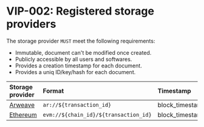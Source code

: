 # VIP-002: Registered storage providers

The storage provider `MUST` meet the following requirements:

- Immutable, document can't be modified once created.
- Publicly accessible by all users and softwares.
- Provides a creation timestamp for each document.
- Provides a uniq ID/key/hash for each document.

| Storage provider                    | Format                                | Timestamp       |
| :---------------------------------- | :------------------------------------ | :-------------- |
| [Arweave](https://www.arweave.org/) | `ar://${transaction_id}`              | block_timestamp |
| [Ethereum](https://ethereum.org/)   | `evm://${chain_id}/${transaction_id}` | block_timestamp |
